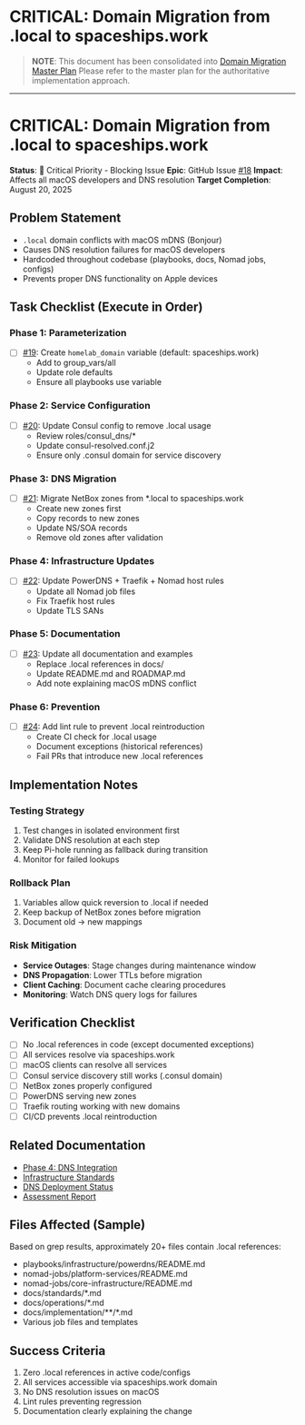 # CRITICAL: Domain Migration from .local to spaceships.work

> **NOTE**: This document has been consolidated into [Domain Migration Master Plan](./domain-migration-master-plan.md)
> Please refer to the master plan for the authoritative implementation approach.

---

# CRITICAL: Domain Migration from .local to spaceships.work

**Status**: 🚨 Critical Priority - Blocking Issue
**Epic**: GitHub Issue [#18](https://github.com/basher83/netbox-ansible/issues/18)
**Impact**: Affects all macOS developers and DNS resolution
**Target Completion**: August 20, 2025

## Problem Statement

- `.local` domain conflicts with macOS mDNS (Bonjour)
- Causes DNS resolution failures for macOS developers
- Hardcoded throughout codebase (playbooks, docs, Nomad jobs, configs)
- Prevents proper DNS functionality on Apple devices

## Task Checklist (Execute in Order)

### Phase 1: Parameterization

- [ ] [#19](https://github.com/basher83/netbox-ansible/issues/19): Create `homelab_domain` variable (default: spaceships.work)
  - Add to group_vars/all
  - Update role defaults
  - Ensure all playbooks use variable

### Phase 2: Service Configuration

- [ ] [#20](https://github.com/basher83/netbox-ansible/issues/20): Update Consul config to remove .local usage
  - Review roles/consul_dns/*
  - Update consul-resolved.conf.j2
  - Ensure only .consul domain for service discovery

### Phase 3: DNS Migration

- [ ] [#21](https://github.com/basher83/netbox-ansible/issues/21): Migrate NetBox zones from *.local to spaceships.work
  - Create new zones first
  - Copy records to new zones
  - Update NS/SOA records
  - Remove old zones after validation

### Phase 4: Infrastructure Updates

- [ ] [#22](https://github.com/basher83/netbox-ansible/issues/22): Update PowerDNS + Traefik + Nomad host rules
  - Update all Nomad job files
  - Fix Traefik host rules
  - Update TLS SANs

### Phase 5: Documentation

- [ ] [#23](https://github.com/basher83/netbox-ansible/issues/23): Update all documentation and examples
  - Replace .local references in docs/
  - Update README.md and ROADMAP.md
  - Add note explaining macOS mDNS conflict

### Phase 6: Prevention

- [ ] [#24](https://github.com/basher83/netbox-ansible/issues/24): Add lint rule to prevent .local reintroduction
  - Create CI check for .local usage
  - Document exceptions (historical references)
  - Fail PRs that introduce new .local references

## Implementation Notes

### Testing Strategy

1. Test changes in isolated environment first
2. Validate DNS resolution at each step
3. Keep Pi-hole running as fallback during transition
4. Monitor for failed lookups

### Rollback Plan

1. Variables allow quick reversion to .local if needed
2. Keep backup of NetBox zones before migration
3. Document old -> new mappings

### Risk Mitigation

- **Service Outages**: Stage changes during maintenance window
- **DNS Propagation**: Lower TTLs before migration
- **Client Caching**: Document cache clearing procedures
- **Monitoring**: Watch DNS query logs for failures

## Verification Checklist

- [ ] No .local references in code (except documented exceptions)
- [ ] All services resolve via spaceships.work
- [ ] macOS clients can resolve all services
- [ ] Consul service discovery still works (.consul domain)
- [ ] NetBox zones properly configured
- [ ] PowerDNS serving new zones
- [ ] Traefik routing working with new domains
- [ ] CI/CD prevents .local reintroduction

## Related Documentation

- [Phase 4: DNS Integration](./phases/phase-4-dns-integration.md)
- [Infrastructure Standards](../standards/infrastructure-standards.md)
- [DNS Deployment Status](../operations/dns-deployment-status.md)
- [Assessment Report](../../reports/assessment/phase0-assessment-summary-2025-07-27.md)

## Files Affected (Sample)

Based on grep results, approximately 20+ files contain .local references:

- playbooks/infrastructure/powerdns/README.md
- nomad-jobs/platform-services/README.md
- nomad-jobs/core-infrastructure/README.md
- docs/standards/*.md
- docs/operations/*.md
- docs/implementation/**/*.md
- Various job files and templates

## Success Criteria

1. Zero .local references in active code/configs
2. All services accessible via spaceships.work domain
3. No DNS resolution issues on macOS
4. Lint rules preventing regression
5. Documentation clearly explaining the change
